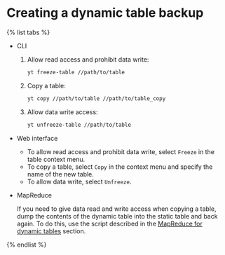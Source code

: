 # Creating a dynamic table backup

{% list tabs %}

- CLI

   1. Allow read access and prohibit data write:
      ```bash
      yt freeze-table //path/to/table
      ```

   2. Copy a table:
      ```bash
      yt copy //path/to/table //path/to/table_copy
      ```

   3. Allow data write access:
      ```bash
      yt unfreeze-table //path/to/table
      ```

- Web interface

   - To allow read access and prohibit data write, select `Freeze` in the table context menu.
   - To copy a table, select `Copy` in the context menu and specify the name of the new table.
   - To allow data write, select `Unfreeze`.

- MapReduce

   If you need to give data read and write access when copying a table, dump the contents of the dynamic table into the static table and back again. To do this, use the script described in the [MapReduce for dynamic tables](../../../user-guide/dynamic-tables/mapreduce.md) section.

{% endlist %}

